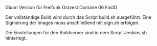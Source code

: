
Gluon Version für Freifunk Ostvest Domäne 06 FastD

Der vollständige Build wird durch das Script build.sh ausgeführt. 
Eine Signierung der Images muss anschließend mit sign.sh erfolgen. 

Die Einstellungen für den Buildserver sind in dem Script Jenkins.sh hinterlegt.
